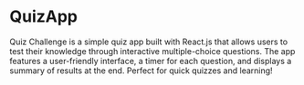 # QuizApp
Quiz Challenge is a simple quiz app built with React.js that allows users to test their knowledge through interactive multiple-choice questions. The app features a user-friendly interface, a timer for each question, and displays a summary of results at the end. Perfect for quick quizzes and learning!
